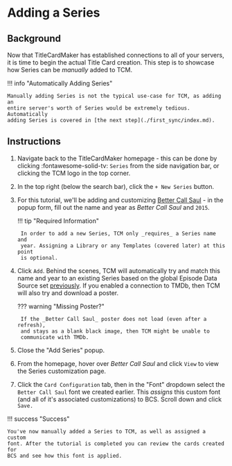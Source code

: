 # Adding a Series
## Background

Now that TitleCardMaker has established connections to all of your servers, it
is time to begin the actual Title Card creation. This step is to showcase how
Series can be _manually_ added to TCM. 

!!! info "Automatically Adding Series"

    Manually adding Series is not the typical use-case for TCM, as adding an
    entire server's worth of Series would be extremely tedious. Automatically
    adding Series is covered in [the next step](./first_sync/index.md).

## Instructions

1. Navigate back to the TitleCardMaker homepage - this can be done by clicking
:fontawesome-solid-tv: `Series` from the side navigation bar, or clicking the
TCM logo in the top corner.
2. In the top right (below the search bar), click the `+ New Series` button.
3. For this tutorial, we'll be adding and customizing
[Better Call Saul](https://www.themoviedb.org/tv/60059-better-call-saul) - in
the popup form, fill out the name and year as _Better Call Saul_ and `2015`.

    !!! tip "Required Information"

        In order to add a new Series, TCM only _requires_ a Series name and
        year. Assigning a Library or any Templates (covered later) at this point
        is optional.

4. Click `Add`. Behind the scenes, TCM will automatically try and match this
name and year to an existing Series based on the global Episode Data Source set
[previously](./settings.md). If you enabled a connection to TMDb, then TCM will
also try and download a poster.

    ??? warning "Missing Poster?"

        If the _Better Call Saul_ poster does not load (even after a refresh),
        and stays as a blank black image, then TCM might be unable to
        communicate with TMDb.

5. Close the "Add Series" popup.

6. From the homepage, hover over _Better Call Saul_ and click `View` to view the
Series customization page.

7. Click the `Card Configuration` tab, then in the "Font" dropdown select the
`Better Call Saul` font we created earlier. This _assigns_ this custom font (and
all of it's associated customizations) to BCS. Scroll down and click `Save.`

!!! success "Success"

    You've now manually added a Series to TCM, as well as assigned a custom
    font. After the tutorial is completed you can review the cards created for
    BCS and see how this font is applied.